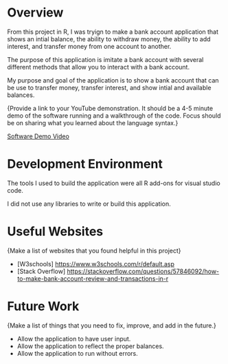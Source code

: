 # Overview

From this project in R, I was tryign to make a bank account application that shows an intial balance, the ability to withdraw money, the ability to add interest, and transfer money from one account to another.

The purpose of this application is imitate a bank account with several different methods that allow you to interact with a bank account.

My purpose and goal of the application is to show a bank account that can be use to transfer money, transfer interest, and show intial and available balances. 

{Provide a link to your YouTube demonstration. It should be a 4-5 minute demo of the software running and a walkthrough of the code. Focus should be on sharing what you learned about the language syntax.}

[Software Demo Video](https://youtu.be/HgQZCHgMSWY)

# Development Environment

The tools I used to build the application were all R add-ons for visual studio code. 

I did not use any libraries to write or build this application.

# Useful Websites

{Make a list of websites that you found helpful in this project}

- [W3schools] https://www.w3schools.com/r/default.asp
- [Stack Overflow] https://stackoverflow.com/questions/57846092/how-to-make-bank-account-review-and-transactions-in-r

# Future Work

{Make a list of things that you need to fix, improve, and add in the future.}

- Allow the application to have user input.
- Allow the application to reflect the proper balances.
- Allow the application to run without errors. 
